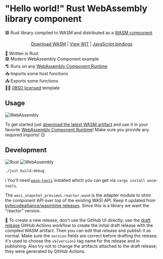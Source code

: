 # "Hello world!" Rust WebAssembly library component

🟪 Rust library compiled to WASM and distributed as a [WASM component]

<p align=center>
  <a href="https://github.com/jcbhmr/hello-world-rust-wasm-component-lib/releases/latest/download/hello_world_rust_wasm_component_lib.wasm">Download WASM</a>
  | <a href="https://github.com/jcbhmr/hello-world-rust-wasm-component-lib/tree/main/wit">View WIT</a>
  | <a href="https://github.com/jcbhmr/hello-world-rust-wasm-component-lib.js">JavaScript bindings</a>
</p>

🦀 Written in Rust \
🟪 Modern WebAssembly Component example \
🌎 Runs on any [WebAssembly Component Runtime] \
📥 Imports some host functions \
📤 Exports some functions \
👩‍⚖️ [0BSD licensed] template

## Usage

![WebAssembly](https://img.shields.io/static/v1?style=for-the-badge&message=WebAssembly&color=654FF0&logo=WebAssembly&logoColor=FFFFFF&label=)

To get started just [download the latest WASM artifact] and use it in your
favorite [WebAssembly Component Runtime]! Make sure you provide any required
imports! 😉

## Development

![Rust](https://img.shields.io/static/v1?style=for-the-badge&message=Rust&color=000000&logo=Rust&logoColor=FFFFFF&label=)
![WebAssembly](https://img.shields.io/static/v1?style=for-the-badge&message=WebAssembly&color=654FF0&logo=WebAssembly&logoColor=FFFFFF&label=)

```sh
./just build:debug
```

ℹ You'll need [`wasm-tools`] installed which you can get via
`cargo install wasm-tools`.

The `wasi_snapshot_preview1.reactor.wasm` is the adapter module to shim the
component API over top of the existing WASI API. Keep it updated from
[bytecodealliance/wasmtime releases]. Since this is a library we want the
"reactor" version.

🚚 To create a new release, don't use the GitHub UI directly; use the [draft
release] GitHub Actions workflow to create the initial draft release with the
compiled WASM artifact. Then you can edit that release and publish it as normal.
Make sure the `version` fields are correct before drafting the release; it's
used to choose the `v${version}` tag name for the release and in publishing.
Also try not to change the artifacts attached to the draft release; they were
generated by GitHub Actions.

<!-- prettier-ignore-start -->
[webassembly component runtime]: https://github.com/bytecodealliance/wit-bindgen#host-runtimes-for-components
[wasm component]: https://github.com/WebAssembly/component-model
[`wasm-tools`]: https://github.com/bytecodealliance/wasm-tools
[bytecodealliance/wasmtime releases]: https://github.com/bytecodealliance/wasmtime/releases
[draft release]: https://github.com/jcbhmr/hello-world-wasm-component/actions/workflows/draft-release.yml
[download the latest WASM artifact]: https://github.com/jcbhmr/hello-world-rust-wasm-component-lib/releases/latest/download/hello_world_rust_wasm_component_lib.wasm
[0bsd licensed]: https://github.com/jcbhmr/hello-world-rust-wasm-component-lib/blob/main/LICENSE
<!-- prettier-ignore-end -->
